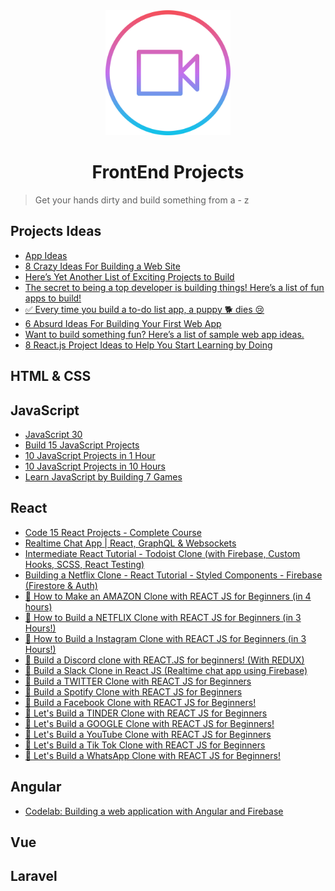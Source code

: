 <div align="center">
    <img width="200" height="200" src="_assets/video-player.svg" alt="one shoot">

# FrontEnd Projects
</div>

> Get your hands dirty and build something from a - z


## Projects Ideas

- [App Ideas](https://github.com/florinpop17/app-ideas/)
- [8 Crazy Ideas For Building a Web Site](https://medium.com/@kevink/8-crazy-ideas-for-building-a-web-site-a25b3f69c517)
- [Here’s Yet Another List of Exciting Projects to Build](https://medium.com/better-programming/summer-is-over-you-should-be-coding-heres-yet-another-list-of-exciting-ideas-to-build-a95d7704d36d)
- [The secret to being a top developer is building things! Here’s a list of fun apps to build!](https://medium.com/better-programming/the-secret-to-being-a-top-developer-is-building-things-heres-a-list-of-fun-apps-to-build-aac61ac0736c)
- [✅ Every time you build a to-do list app, a puppy 🐕 dies 😢](https://medium.freecodecamp.org/every-time-you-build-a-to-do-list-app-a-puppy-dies-505b54637a5d)
- [6 Absurd Ideas For Building Your First Web App](https://www.freecodecamp.org/news/6-absurd-ideas-for-building-your-first-web-application-24afca35e519/)
- [Want to build something fun? Here’s a list of sample web app ideas.](https://www.freecodecamp.org/news/want-to-build-something-fun-heres-a-list-of-sample-web-app-ideas-b991bce0ed9a/)
- [8 React.js Project Ideas to Help You Start Learning by Doing](https://www.freecodecamp.org/news/8-reactjs-project-ideas-to-start-learning-by-doing/)

## HTML & CSS


## JavaScript

- [JavaScript 30](https://javascript30.com/)
- [Build 15 JavaScript Projects](https://www.youtube.com/watch?v=3PHXvlpOkf4)
- [10 JavaScript Projects in 1 Hour](https://www.youtube.com/watch?v=8GPPJpiLqHk)
- [10 JavaScript Projects in 10 Hours](https://www.youtube.com/watch?v=dtKciwk_si4)
- [Learn JavaScript by Building 7 Games](https://www.youtube.com/watch?v=lhNdUVh3qCc)

## React

- [Code 15 React Projects - Complete Course](https://www.youtube.com/watch?v=a_7Z7C_JCyo)
- [Realtime Chat App | React, GraphQL & Websockets](https://www.youtube.com/watch?v=E3NHd-PkLrQ)
- [Intermediate React Tutorial - Todoist Clone (with Firebase, Custom Hooks, SCSS, React Testing)](https://www.youtube.com/watch?v=hT3j87FMR6M)
- [Building a Netflix Clone - React Tutorial - Styled Components - Firebase (Firestore & Auth)](https://www.youtube.com/watch?v=x_EEwGe-a9o)
- [🔴 How to Make an AMAZON Clone with REACT JS for Beginners (in 4 hours)](https://www.youtube.com/watch?v=1_IYL9ZMR_Y)
- [🔴 How to Build a NETFLIX Clone with REACT JS for Beginners (in 3 Hours!)](https://www.youtube.com/watch?v=XtMThy8QKqU)
- [🔴 How to Build a Instagram Clone with REACT JS for Beginners (in 3 Hours!)](https://www.youtube.com/watch?v=f7T48W0cwXM)
- [🔴 Build a Discord clone with REACT.JS for beginners! (With REDUX)](https://www.youtube.com/watch?v=zc1loX80TX8)
- [🔴 Build a Slack Clone in React JS (Realtime chat app using Firebase)](https://www.youtube.com/watch?v=Oo4ziTddOxs)
- [🔴 Build a TWITTER Clone with REACT JS for Beginners](https://www.youtube.com/watch?v=rJjaqSTzOxI)
- [🔴 Build a Spotify Clone with REACT JS for Beginners](https://www.youtube.com/watch?v=pnkuI8KXW_8)
- [🔴 Build a Facebook Clone with REACT JS for Beginners!](https://www.youtube.com/watch?v=B-kxUMHBxNo)
- [🔴 Let's Build a TINDER Clone with REACT JS for Beginners](https://www.youtube.com/watch?v=DQfeB_FKKkc)
- [🔴 Let's Build a GOOGLE Clone with REACT JS for Beginners!](https://www.youtube.com/watch?v=DAWWf7q8sqM)
- [🔴 Let's Build a YouTube Clone with REACT JS for Beginners](https://www.youtube.com/watch?v=NT299zIk2JY)
- [🔴 Let's Build a Tik Tok Clone with REACT JS for Beginners](https://www.youtube.com/watch?v=GePLvNgWROg)
- [🔴 Let's Build a WhatsApp Clone with REACT JS for Beginners!](https://www.youtube.com/watch?v=pUxrDcITyjg)
## Angular

- [Codelab: Building a web application with Angular and Firebase](https://www.youtube.com/watch?v=SnF-6S0bGU4)

## Vue


## Laravel










